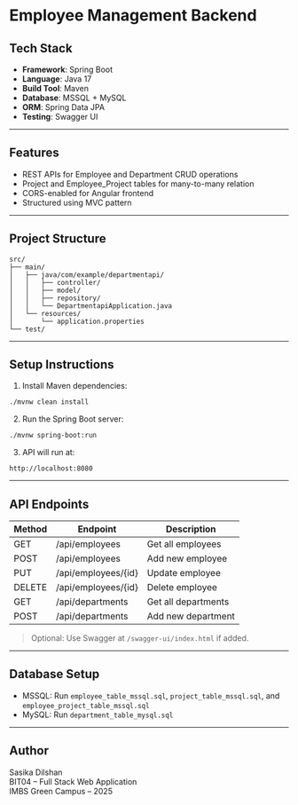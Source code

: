 # Employee Management Backend


## Tech Stack

- **Framework**: Spring Boot
- **Language**: Java 17
- **Build Tool**: Maven
- **Database**: MSSQL + MySQL
- **ORM**: Spring Data JPA
- **Testing**: Swagger UI 

---

##  Features

- REST APIs for Employee and Department CRUD operations
- Project and Employee_Project tables for many-to-many relation
- CORS-enabled for Angular frontend
- Structured using MVC pattern

---

## Project Structure

```
src/
├── main/
│   ├── java/com/example/departmentapi/
│   │   ├── controller/
│   │   ├── model/
│   │   ├── repository/
│   │   └── DepartmentapiApplication.java
│   └── resources/
│       └── application.properties
└── test/
```

---

##  Setup Instructions

1. Install Maven dependencies:
```bash
./mvnw clean install
```

2. Run the Spring Boot server:
```bash
./mvnw spring-boot:run
```

3. API will run at:
```
http://localhost:8080
```

---

## API Endpoints

| Method | Endpoint                | Description         |
|--------|-------------------------|---------------------|
| GET    | /api/employees          | Get all employees   |
| POST   | /api/employees          | Add new employee    |
| PUT    | /api/employees/{id}     | Update employee     |
| DELETE | /api/employees/{id}     | Delete employee     |
| GET    | /api/departments        | Get all departments |
| POST   | /api/departments        | Add new department  |

> Optional: Use Swagger at `/swagger-ui/index.html` if added.

---

## Database Setup

- MSSQL: Run `employee_table_mssql.sql`, `project_table_mssql.sql`, and `employee_project_table_mssql.sql`
- MySQL: Run `department_table_mysql.sql`

---

##  Author

Sasika Dilshan  
BIT04 – Full Stack Web Application  
IMBS Green Campus – 2025
